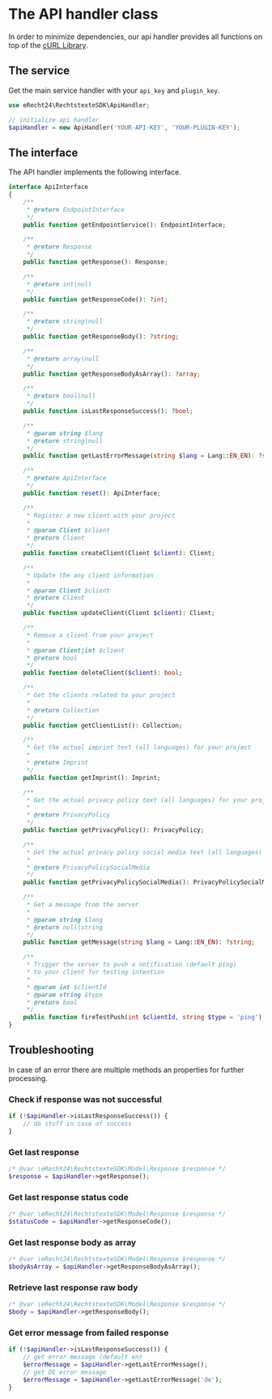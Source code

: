 # The API handler class
In order to minimize dependencies, our api handler provides all functions on top of the [cURL Library](https://www.php.net/manual/en/book.curl.php).

## The service
Get the main service handler with your `api_key` and `plugin_key`.
```php
use eRecht24\RechtstexteSDK\ApiHandler;

// initialize api handler
$apiHandler = new ApiHandler('YOUR-API-KEY', 'YOUR-PLUGIN-KEY');
```

## The interface
The API handler implements the following interface.
```php
interface ApiInterface
{
    /**
     * @return EndpointInterface
     */
    public function getEndpointService(): EndpointInterface;

    /**
     * @return Response
     */
    public function getResponse(): Response;

    /**
     * @return int|null
     */
    public function getResponseCode(): ?int;

    /**
     * @return string|null
     */
    public function getResponseBody(): ?string;

    /**
     * @return array|null
     */
    public function getResponseBodyAsArray(): ?array;

    /**
     * @return bool|null
     */
    public function isLastResponseSuccess(): ?bool;

    /**
     * @param string $lang
     * @return string|null
     */
    public function getLastErrorMessage(string $lang = Lang::EN_EN): ?string;

    /**
     * @return ApiInterface
     */
    public function reset(): ApiInterface;

    /**
     * Register a new client with your project
     *
     * @param Client $client
     * @return Client
     */
    public function createClient(Client $client): Client;

    /**
     * Update the any client information
     *
     * @param Client $client
     * @return Client
     */
    public function updateClient(Client $client): Client;

    /**
     * Remove a client from your project
     *
     * @param Client|int $client
     * @return bool
     */
    public function deleteClient($client): bool;

    /**
     * Get the clients related to your project
     *
     * @return Collection
     */
    public function getClientList(): Collection;

    /**
     * Get the actual imprint text (all languages) for your project
     *
     * @return Imprint
     */
    public function getImprint(): Imprint;

    /**
     * Get the actual privacy policy text (all languages) for your project
     *
     * @return PrivacyPolicy
     */
    public function getPrivacyPolicy(): PrivacyPolicy;

    /**
     * Get the actual privacy policy social media text (all languages) for your project
     *
     * @return PrivacyPolicySocialMedia
     */
    public function getPrivacyPolicySocialMedia(): PrivacyPolicySocialMedia;

    /**
     * Get a message from the server
     *
     * @param string $lang
     * @return null|string
     */
    public function getMessage(string $lang = Lang::EN_EN): ?string;

    /**
     * Trigger the server to push a notification (default ping)
     * to your client for testing intention
     *
     * @param int $clientId
     * @param string $type
     * @return bool
     */
    public function fireTestPush(int $clientId, string $type = 'ping'): bool;
}
```

## Troubleshooting
In case of an error there are multiple methods an properties for further processing.

### Check if response was not successful
```php
if (!$apiHandler->isLastResponseSuccess()) {
    // do stuff in case of success
}
```

### Get last response
```php
/* @var \eRecht24\RechtstexteSDK\Model\Response $response */
$response = $apiHandler->getResponse();
```

### Get last response status code
```php
/* @var \eRecht24\RechtstexteSDK\Model\Response $response */
$statusCode = $apiHandler->getResponseCode();
```

### Get last response body as array
```php
/* @var \eRecht24\RechtstexteSDK\Model\Response $response */
$bodyAsArray = $apiHandler->getResponseBodyAsArray();
```

### Retrieve last response raw body
```php
/* @var \eRecht24\RechtstexteSDK\Model\Response $response */
$body = $apiHandler->getResponseBody();
```

### Get error message from failed response
```php
if (!$apiHandler->isLastResponseSuccess()) {
    // get error message (default en)
    $errorMessage = $apiHandler->getLastErrorMessage();
    // get DE error message
    $errorMessage = $apiHandler->getLastErrorMessage('de');
}
```
